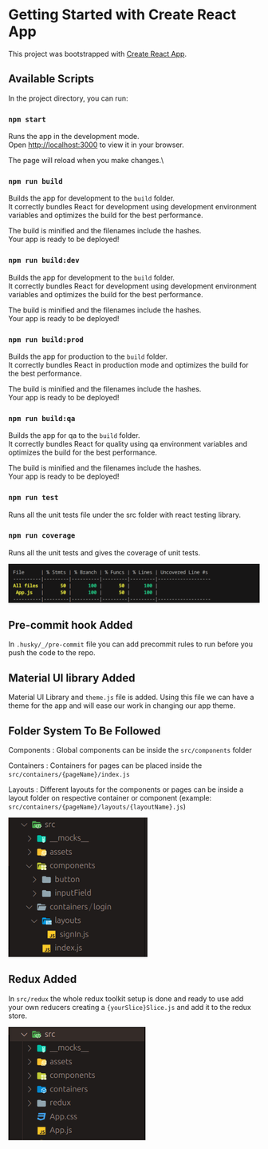 # Getting Started with Create React App

This project was bootstrapped with [Create React App](https://github.com/facebook/create-react-app).

## Available Scripts

In the project directory, you can run:

### `npm start`

Runs the app in the development mode.\
Open [http://localhost:3000](http://localhost:3000) to view it in your browser.

The page will reload when you make changes.\

### `npm run build`

Builds the app for development to the `build` folder.\
It correctly bundles React for development using development environment variables and optimizes the build for the best performance.

The build is minified and the filenames include the hashes.\
Your app is ready to be deployed!

### `npm run build:dev`

Builds the app for development to the `build` folder.\
It correctly bundles React for development using development environment variables and optimizes the build for the best performance.

The build is minified and the filenames include the hashes.\
Your app is ready to be deployed!

### `npm run build:prod`

Builds the app for production to the `build` folder.\
It correctly bundles React in production mode and optimizes the build for the best performance.

The build is minified and the filenames include the hashes.\
Your app is ready to be deployed!

### `npm run build:qa`

Builds the app for qa to the `build` folder.\
It correctly bundles React for quality using qa environment variables and optimizes the build for the best performance.

The build is minified and the filenames include the hashes.\
Your app is ready to be deployed!

### `npm run test`

Runs all the unit tests file under the src folder with react testing library.

### `npm run coverage`

Runs all the unit tests and gives the coverage of unit tests.

![alt text](./src/assets/readme/coverage.png 'Coverage Report')

## Pre-commit hook Added

In `.husky/_/pre-commit` file you can add precommit rules to run before you push the code to the repo.

## Material UI library Added

Material UI Library and `theme.js` file is added. Using this file we can have a theme for the app and will ease our work in changing our app theme.

## Folder System To Be Followed

Components : Global components can be inside the `src/components` folder

Containers : Containers for pages can be placed inside the `src/containers/{pageName}/index.js`

Layouts : Different layouts for the components or pages can be inside a layout folder on respective container or component (example: `src/containers/{pageName}/layouts/{layoutName}.js`)

![alt text](./src/assets/readme/folder.png 'Folder Structure')

## Redux Added

In `src/redux` the whole redux toolkit setup is done and ready to use add your own reducers creating a `{yourSlice}Slice.js` and add it to the redux store.

![alt text](./src/assets/readme/redux.png 'Redux Location')
